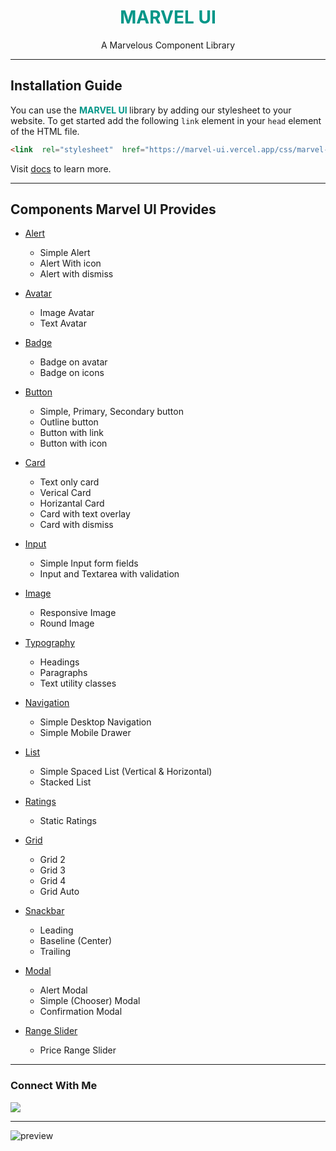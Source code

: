 <h1 align="center" style="color: #009688; font-weight: bold">MARVEL UI</h1>

<p align="center">A Marvelous Component Library</p>

---

## Installation Guide

You can use the <span style="color: #009688; font-weight: bold">MARVEL UI </span> library by adding our stylesheet to your website. To get started add the following `link` element in your `head` element of the HTML file.

```html
<link  rel="stylesheet"  href="https://marvel-ui.vercel.app/css/marvel-ui.css"/>
```

Visit [docs](https://marvel-ui.vercel.app/docs/get-started.html) to learn more.

---

## Components Marvel UI Provides

- [Alert](https://marvel-ui.vercel.app/docs/alerts.html)

  - Simple Alert
  - Alert With icon
  - Alert with dismiss

- [Avatar](https://marvel-ui.vercel.app/docs/avatars.html)

  - Image Avatar
  - Text Avatar

- [Badge](https://marvel-ui.vercel.app/docs/badges.html)

  - Badge on avatar
  - Badge on icons

- [Button](https://marvel-ui.vercel.app/docs/buttons.html)

  - Simple, Primary, Secondary button
  - Outline button
  - Button with link
  - Button with icon

- [Card](https://marvel-ui.vercel.app/docs/cards.html)

  - Text only card
  - Verical Card
  - Horizantal Card
  - Card with text overlay
  - Card with dismiss

- [Input](https://marvel-ui.vercel.app/docs/inputs.html)

  - Simple Input form fields
  - Input and Textarea with validation

- [Image](https://marvel-ui.vercel.app/docs/images.html)

  - Responsive Image
  - Round Image

- [Typography](https://marvel-ui.vercel.app/docs/typography.html)

  - Headings
  - Paragraphs
  - Text utility classes

- [Navigation](https://marvel-ui.vercel.app/docs/navigation.html)

  - Simple Desktop Navigation
  - Simple Mobile Drawer

- [List](https://marvel-ui.vercel.app/docs/list.html)

  - Simple Spaced List (Vertical & Horizontal)
  - Stacked List

- [Ratings](https://marvel-ui.vercel.app/docs/ratings.html)
  - Static Ratings


- [Grid](https://marvel-ui.vercel.app/docs/grid.html)

  - Grid 2
  - Grid 3
  - Grid 4
  - Grid Auto

- [Snackbar](https://marvel-ui.vercel.app/docs/snackbar.html)

  - Leading
  - Baseline (Center)
  - Trailing

- [Modal](https://marvel-ui.vercel.app/docs/modal.html)

  - Alert Modal
  - Simple (Chooser) Modal
  - Confirmation Modal

- [Range Slider](https://marvel-ui.vercel.app/docs/slider.html)

  - Price Range Slider
---

### Connect With Me

[![](https://img.shields.io/twitter/follow/ershivampandey?style=for-the-badge&logo=twitter)](https://twitter.com/ershivampandey)

---

![preview](./demo.gif)
